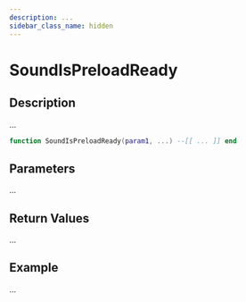 ```yaml
---
description: ...
sidebar_class_name: hidden
---
```


# SoundIsPreloadReady

## Description

...

```lua
function SoundIsPreloadReady(param1, ...) --[[ ... ]] end
```

## Parameters

...

## Return Values

...

## Example

...

